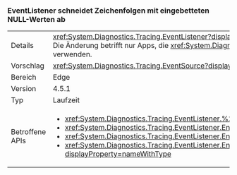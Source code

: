 ### <a name="eventlistener-truncates-strings-with-embedded-nulls"></a>EventListener schneidet Zeichenfolgen mit eingebetteten NULL-Werten ab

|   |   |
|---|---|
|Details|<xref:System.Diagnostics.Tracing.EventListener?displayProperty=name> schneidet Zeichenfolgen mit eingebetteten NULL-Werten ab. NULL-Zeichen werden nicht von der <xref:System.Diagnostics.Tracing.EventSource?displayProperty=name>-Klasse unterstützt. Die Änderung betrifft nur Apps, die <xref:System.Diagnostics.Tracing.EventListener?displayProperty=name> verwenden, um <xref:System.Diagnostics.Tracing.EventSource?displayProperty=name>-Daten im Prozess zu lesen, und die NULL-Zeichen als Trennzeichen verwenden.|
|Vorschlag|<xref:System.Diagnostics.Tracing.EventSource?displayProperty=name>-Daten sollten nach Möglichkeit aktualisiert werden, damit sie keine eingebetteten NULL-Zeichen verwenden.|
|Bereich|Edge|
|Version|4.5.1|
|Typ|Laufzeit|
|Betroffene APIs|<ul><li><xref:System.Diagnostics.Tracing.EventListener.%23ctor?displayProperty=nameWithType></li><li><xref:System.Diagnostics.Tracing.EventListener.EnableEvents(System.Diagnostics.Tracing.EventSource,System.Diagnostics.Tracing.EventLevel)?displayProperty=nameWithType></li><li><xref:System.Diagnostics.Tracing.EventListener.EnableEvents(System.Diagnostics.Tracing.EventSource,System.Diagnostics.Tracing.EventLevel,System.Diagnostics.Tracing.EventKeywords)?displayProperty=nameWithType></li><li><xref:System.Diagnostics.Tracing.EventListener.EnableEvents(System.Diagnostics.Tracing.EventSource,System.Diagnostics.Tracing.EventLevel,System.Diagnostics.Tracing.EventKeywords,System.Collections.Generic.IDictionary{System.String,System.String})?displayProperty=nameWithType></li></ul>|

